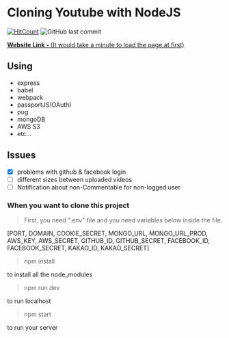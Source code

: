 # Cloning Youtube with NodeJS

[![HitCount](http://hits.dwyl.com/eehwan/Wetube.svg)](http://hits.dwyl.com/eehwan/Wetube)
![GitHub last commit](https://img.shields.io/github/last-commit/eehwan/Wetube.svg)

[**Website Link -** (It would take a minute to load the page at first)](https://eehwan-wetube.herokuapp.com/)

## Using
- express
- babel
- webpack
- passportJS(OAuth)
- pug
- mongoDB
- AWS S3
- etc...

## Issues
- [x] problems with github & facebook login 
- [ ] different sizes between uploaded videos
- [ ] Notification about non-Commentable for non-logged user

### When you want to clone this project

> First, you need ".env" file and you need variables below inside the file.

[PORT, DOMAIN, COOKIE_SECRET, MONGO_URL, MONGO_URL_PROD, AWS_KEY, AWS_SECRET, GITHUB_ID, GITHUB_SECRET, FACEBOOK_ID, FACEBOOK_SECRET, KAKAO_ID, KAKAO_SECRET]

> npm install

to install all the node_modules

> npm run dev

to run localhost

> npm start

to run your server
